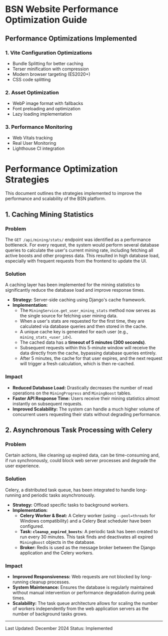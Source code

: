 # BSN Website Performance Optimization Guide

## Performance Optimizations Implemented

### 1. Vite Configuration Optimizations
- Bundle Splitting for better caching
- Terser minification with compression
- Modern browser targeting (ES2020+)
- CSS code splitting

### 2. Asset Optimization
- WebP image format with fallbacks
- Font preloading and optimization
- Lazy loading implementation

### 3. Performance Monitoring
- Web Vitals tracking
- Real User Monitoring
- Lighthouse CI integration

# Performance Optimization Strategies

This document outlines the strategies implemented to improve the performance and scalability of the BSN platform.

## 1. Caching Mining Statistics

### Problem

The `GET /api/mining/stats/` endpoint was identified as a performance bottleneck. For every request, the system would perform several database queries to calculate the user's current mining rate, including fetching all active boosts and other progress data. This resulted in high database load, especially with frequent requests from the frontend to update the UI.

### Solution

A caching layer has been implemented for the mining statistics to significantly reduce the database load and improve response times.

- **Strategy:** Server-side caching using Django's cache framework.
- **Implementation:**
  - The `MiningService.get_user_mining_stats` method now serves as the single source for fetching user mining data.
  - When a user's stats are requested for the first time, they are calculated via database queries and then stored in the cache.
  - A unique cache key is generated for each user (e.g., `mining_stats_<user_id>`).
  - The cached data has a **timeout of 5 minutes (300 seconds)**.
  - Subsequent requests within this 5-minute window will receive the data directly from the cache, bypassing database queries entirely.
  - After 5 minutes, the cache for that user expires, and the next request will trigger a fresh calculation, which is then re-cached.

### Impact

- **Reduced Database Load:** Drastically decreases the number of read operations on the `MiningProgress` and `MiningBoost` tables.
- **Faster API Response Time:** Users receive their mining statistics almost instantly on subsequent requests.
- **Improved Scalability:** The system can handle a much higher volume of concurrent users requesting their stats without degrading performance.

## 2. Asynchronous Task Processing with Celery

### Problem

Certain actions, like cleaning up expired data, can be time-consuming and, if run synchronously, could block web server processes and degrade the user experience.

### Solution

Celery, a distributed task queue, has been integrated to handle long-running and periodic tasks asynchronously.

- **Strategy:** Offload specific tasks to background workers.
- **Implementation:**
  - **Celery Worker & Beat:** A Celery worker (using `--pool=threads` for Windows compatibility) and a Celery Beat scheduler have been configured.
  - **Task: `cleanup_expired_boosts`**: A periodic task has been created to run every 30 minutes. This task finds and deactivates all expired `MiningBoost` objects in the database.
  - **Broker:** Redis is used as the message broker between the Django application and the Celery workers.

### Impact

- **Improved Responsiveness:** Web requests are not blocked by long-running cleanup processes.
- **System Maintenance:** Ensures the database is regularly maintained without manual intervention or performance degradation during peak times.
- **Scalability:** The task queue architecture allows for scaling the number of workers independently from the web application servers as the number of background tasks grows.

---
Last Updated: December 2024
Status: Implemented
